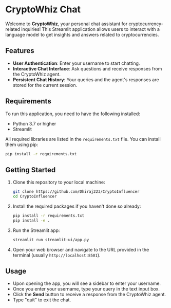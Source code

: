 # CryptoWhiz Chat

Welcome to **CryptoWhiz**, your personal chat assistant for cryptocurrency-related inquiries! This Streamlit application allows users to interact with a language model to get insights and answers related to cryptocurrencies.

## Features

- **User Authentication**: Enter your username to start chatting.
- **Interactive Chat Interface**: Ask questions and receive responses from the CryptoWhiz agent.
- **Persistent Chat History**: Your queries and the agent's responses are stored for the current session.

## Requirements

To run this application, you need to have the following installed:

- Python 3.7 or higher
- Streamlit

All required libraries are listed in the `requirements.txt` file. You can install them using pip:

```bash
pip install -r requirements.txt
```

## Getting Started

1. Clone this repository to your local machine:

   ```bash
   git clone https://github.com/Dhiraj223/CryptoInfluencer
   cd CryptoInfluencer
   ```

2. Install the required packages if you haven't done so already:

   ```bash
   pip install -r requirements.txt
   pip install -e .
   ```

3. Run the Streamlit app:

   ```bash
   streamlit run streamlit-ui/app.py
   ```

4. Open your web browser and navigate to the URL provided in the terminal (usually `http://localhost:8501`).

## Usage

- Upon opening the app, you will see a sidebar to enter your username.
- Once you enter your username, type your query in the text input box.
- Click the **Send** button to receive a response from the CryptoWhiz agent.
- Type "quit" to exit the chat.